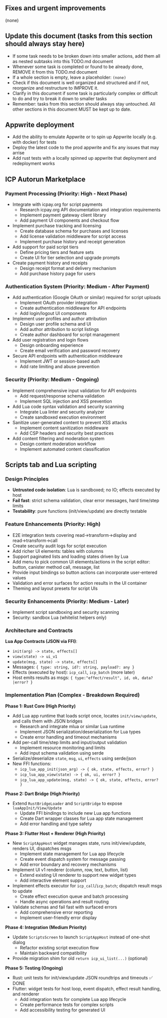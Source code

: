 ## Fixes and urgent improvements

(none)

## Update this document (tasks from this section should always stay here)

- If some task needs to be broken down into smaller actions, add them all as nested subtasks into this TODO.md document
- Whenever some task is completed or found to be already done, REMOVE it from this TODO.md document
- If a whole section is empty, leave a placeholder: `(none)`
- Check if this document is well organized and structured and if not, reorganize and restructure to IMPROVE it.
- Clarify in this document if some task is particularly complex or difficult to do and try to break it down to smaller tasks
- Remember: tasks from this section should always stay untouched. All other sections in this document MUST be kept up to date.

## Appwrite deployment

- Add the ability to emulate Appwrite or to spin up Appwrite locally (e.g. with docker) for tests
- Deploy the latest code to the prod appwrite and fix any issues that may arrise
- Add rust tests with a locally spinned up appwrite that deployment and redeployment works

## ICP Autorun Marketplace

### Payment Processing (Priority: High - Next Phase)
- Integrate with icpay.org for script payments
  - Research icpay.org API documentation and integration requirements
  - Implement payment gateway client library
  - Add payment UI components and checkout flow
- Implement purchase tracking and licensing
  - Create database schema for purchases and licenses
  - Add license validation middleware for script access
  - Implement purchase history and receipt generation
- Add support for paid script tiers
  - Define pricing tiers and feature sets
  - Create UI for tier selection and upgrade prompts
- Create payment history and receipts
  - Design receipt format and delivery mechanism
  - Add purchase history page for users

### Authentication System (Priority: Medium - After Payment)
- Add authentication (Google OAuth or similar) required for script uploads
  - Implement OAuth provider integration
  - Create authentication middleware for API endpoints
  - Add login/logout UI components
- Implement user profiles and author attribution
  - Design user profile schema and UI
  - Add author attribution to script listings
  - Create author dashboard for script management
- Add user registration and login flows
  - Design onboarding experience
  - Create email verification and password recovery
- Secure API endpoints with authentication middleware
  - Implement JWT or session-based auth
  - Add rate limiting and abuse prevention

### Security (Priority: Medium - Ongoing)
- Implement comprehensive input validation for API endpoints
  - Add request/response schema validation
  - Implement SQL injection and XSS prevention
- Add Lua code syntax validation and security scanning
  - Integrate Lua linter and security analyzer
  - Create sandboxed execution environment
- Sanitize user-generated content to prevent XSS attacks
  - Implement content sanitization middleware
  - Add CSP headers and security best practices
- Add content filtering and moderation system
  - Design content moderation workflow
  - Implement automated content classification

## Scripts tab and Lua scripting

### Design Principles
- **Untrusted code isolation**: Lua is sandboxed; no IO; effects executed by host
- **Fail fast**: strict schema validation, clear error messages, hard time/step limits
- **Testability**: pure functions (init/view/update) are directly testable

### Feature Enhancements (Priority: High)
- E2E integration tests covering read→transform→display and read→transform→call
- Create security audit logs for script execution
- Add richer UI elements: tables with columns
- Support paginated lists and loading states driven by Lua
- Add menu to pick common UI elements/actions in the script editor: button, canister method call, message, list
- Provide input bindings so button actions can incorporate user-entered values
- Validation and error surfaces for action results in the UI container
- Theming and layout presets for script UIs

### Security Enhancements (Priority: Medium - Later)
- Implement script sandboxing and security scanning
- Security: sandbox Lua (whitelist helpers only)

### Architecture and Contracts

**Lua App Contracts (JSON via FFI)**:
- `init(arg) -> state, effects[]`
- `view(state) -> ui_v1`
- `update(msg, state) -> state, effects[]`
- Messages: `{ type: string, id?: string, payload?: any }`
- Effects (executed by host): `icp_call`, `icp_batch` (more later)
- Host emits results as msgs: `{ type:"effect/result", id, ok, data?|error? }`

### Implementation Plan (Complex - Breakdown Required)

**Phase 1: Rust Core (High Priority)**
- Add Lua app runtime that loads script once, locates `init/view/update`, and calls them with JSON bridges
  - Research and integrate mlua or similar Lua runtime
  - Implement JSON serialization/deserialization for Lua types
  - Create error handling and timeout mechanisms
- Add per-call time/step limits and input/output validation
  - Implement resource monitoring and limits
  - Add input schema validation using serde
- Serialize/deserialize `state`, `msg`, `ui`, `effects` using serde/json
- New FFI functions:
  - `icp_lua_app_init(json_arg) -> { ok, state, effects, error? }`
  - `icp_lua_app_view(state) -> { ok, ui, error? }`
  - `icp_lua_app_update(msg, state) -> { ok, state, effects, error? }`

**Phase 2: Dart Bridge (High Priority)**
- Extend `RustBridgeLoader` and `ScriptBridge` to expose `luaAppInit/View/Update`
  - Update FFI bindings to include new Lua app functions
  - Create Dart wrapper classes for Lua app state management
  - Add error handling and type safety

**Phase 3: Flutter Host + Renderer (High Priority)**
- New `ScriptAppHost` widget manages state, runs init/view/update, renders UI, dispatches msgs
  - Implement state management for Lua app lifecycle
  - Create event dispatch system for message passing
  - Add error boundary and recovery mechanisms
- Implement UI v1 renderer (column, row, text, button, list)
  - Extend existing UI renderer to support new widget types
  - Add interactive element support
- Implement effects executor for `icp_call`/`icp_batch`; dispatch result msgs to update
  - Create effect execution queue and batch processing
  - Handle async operations and result routing
- Validate schemas and fail fast with surfaced errors
  - Add comprehensive error reporting
  - Implement user-friendly error display

**Phase 4: Integration (Medium Priority)**
- Update `ScriptsScreen` to launch `ScriptAppHost` instead of one-shot dialog
  - Refactor existing script execution flow
  - Maintain backward compatibility
- Provide migration shim for old `return icp_ui_list(...)` (optional)

**Phase 5: Testing (Ongoing)**
- Rust: unit tests for init/view/update JSON roundtrips and timeouts ✅ DONE
- Flutter: widget tests for host loop, event dispatch, effect result handling, and renderer
  - Add integration tests for complete Lua app lifecycle
  - Create performance tests for complex scripts
  - Add accessibility testing for generated UI

